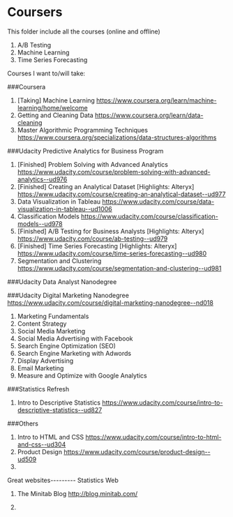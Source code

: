 # Coursers
This folder include all the courses (online and offline) 

1. A/B Testing
2. Machine Learning 
3. Time Series Forecasting



Courses I want to/will take: 

###Coursera
1. [Taking] Machine Learning 
https://www.coursera.org/learn/machine-learning/home/welcome
2. Getting and Cleaning Data
https://www.coursera.org/learn/data-cleaning
3. Master Algorithmic Programming Techniques
https://www.coursera.org/specializations/data-structures-algorithms

###Udacity Predictive Analytics for Business Program 
1. [Finished] Problem Solving with Advanced Analytics
https://www.udacity.com/course/problem-solving-with-advanced-analytics--ud976
2. [Finished] Creating an Analytical Dataset [Highlights: Alteryx]
https://www.udacity.com/course/creating-an-analytical-dataset--ud977
3. Data Visualization in Tableau
https://www.udacity.com/course/data-visualization-in-tableau--ud1006
4. Classification Models
https://www.udacity.com/course/classification-models--ud978
5. [Finished] A/B Testing for Business Analysts [Highlights: Alteryx] 
https://www.udacity.com/course/ab-testing--ud979
6. [Finished] Time Series Forecasting [Highlights: Alteryx] 
https://www.udacity.com/course/time-series-forecasting--ud980
7. Segmentation and Clustering
https://www.udacity.com/course/segmentation-and-clustering--ud981

###Udacity Data Analyst Nanodegree



###Udacity Digital Marketing Nanodegree
https://www.udacity.com/course/digital-marketing-nanodegree--nd018

1. Marketing Fundamentals
2. Content Strategy
3. Social Media Marketing
4. Social Media Advertising with Facebook
5. Search Engine Optimization (SEO)
6. Search Engine Marketing with Adwords
7. Display Advertising
8. Email Marketing
9. Measure and Optimize with Google Analytics




###Statistics Refresh 
1. Intro to Descriptive Statistics 
https://www.udacity.com/course/intro-to-descriptive-statistics--ud827


###Others
1. Intro to HTML and CSS
https://www.udacity.com/course/intro-to-html-and-css--ud304
2. Product Design
https://www.udacity.com/course/product-design--ud509
3. 














Great websites---------
Statistics Web
1. The Minitab Blog 
http://blog.minitab.com/

2. 

